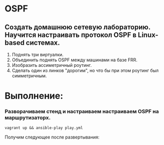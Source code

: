# OSPF
## Создать домашнюю сетевую лабораторию. Научится настраивать протокол OSPF в Linux-based системах.
1. Поднять три виртуалки.
2. Объединить поднять OSPF между машинами на базе FRR.
3. Изобразить ассиметричный роутинг.
4. Сделать один из линков "дорогим", но что бы при этом роутинг был симметричным.

# Выполнение:
### Разворачиваем стенд и настраиваем настраиваем OSPF на маршрутизаторх.
`vagrant up && ansible-play play.yml`

Получим следующее после развертывания:

![]()
